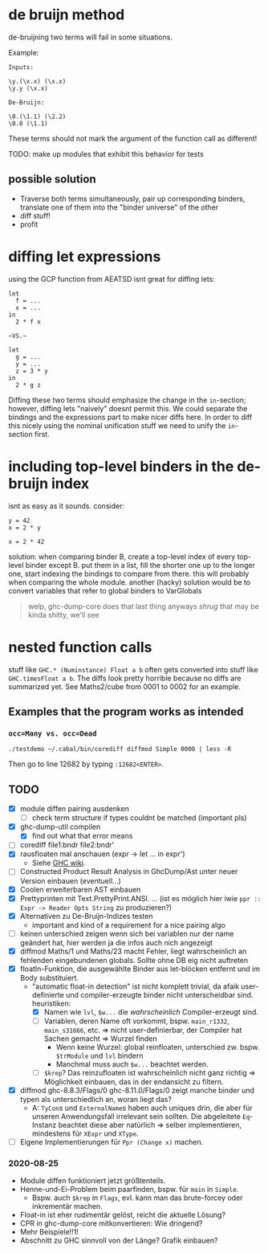 # de bruijn method

de-bruijning two terms will fail in some situations.

Example:

```
Inputs:

\y.(\x.x) (\x.x)
\y.y (\x.x)

De-Bruijn:

\0.(\1.1) (\2.2)
\0.0 (\1.1)
```

These terms should not mark the argument of the function call as different!

TODO: make up modules that exhibit this behavior for tests

## possible solution

- Traverse both terms simultaneously, pair up corresponding binders, translate one of them into the "binder universe" of the other
- diff stuff!
- profit

# diffing let expressions

using the GCP function from AEATSD isnt great for diffing lets:

```
let
  f = ...
  x = ...
in
  2 * f x

~VS.~

let
  g = ...
  y = ...
  z = 3 * y
in
  2 * g z
```

Diffing these two terms should emphasize the change in the `in`-section; however, diffing lets "naively" doesnt permit this.
We could separate the bindings and the expressions part to make nicer diffs here.
In order to diff this nicely using the nominal unification stuff we need to unify the `in`-section first.

# including top-level binders in the de-bruijn index

isnt as easy as it sounds. consider:

```
y = 42
x = 2 * y
```

```
x = 2 * 42
```

solution: when comparing binder B, create a top-level index of every top-level binder except B.
put them in a list, fill the shorter one up to the longer one, start indexing the bindings to compare from there.
this will probably when comparing the whole module.
another (hacky) solution would be to convert variables that refer to global binders to VarGlobals

> welp, ghc-dump-core does that last thing anyways *shrug*
> that may be kinda shitty, we'll see

# nested function calls

stuff like `GHC.* (Numinstance) Float a b` often gets converted into stuff like `GHC.timesFloat a b`.
The diffs look pretty horrible because no diffs are summarized yet.
See Maths2/cube from 0001 to 0002 for an example.

## Examples that the program works as intended

### `occ=Many vs. occ=Dead`

```
./testdemo ~/.cabal/bin/corediff diffmod Simple 0000 | less -R
```

Then go to line 12682 by typing `:12682<ENTER>`.

## TODO

- [x] module diffen pairing ausdenken
  - [ ] check term structure if types couldnt be matched (important pls)
- [x] ghc-dump-util compilen
  - [x] find out what that error means
- [ ] corediff file1:bndr file2:bndr'
- [x] rausfloaten mal anschauen (expr -> let ... in expr')
  - Siehe [GHC wiki][1].
- [ ] Constructed Product Result Analysis in GhcDump/Ast unter neuer Version einbauen (eventuell...)
- [x] Coolen erweiterbaren AST einbauen
- [x] Prettyprinten mit Text.PrettyPrint.ANSI. ... (ist es möglich hier iwie `ppr :: Expr -> Reader Opts String` zu produzieren?)
- [x] Alternativen zu De-Bruijn-Indizes testen
  - important and kind of a requirement for a nice pairing algo
- [ ] keinen unterschied zeigen wenn sich bei variablen nur der name geändert hat, hier werden ja die infos auch nich angezeigt
- [x] diffmod Maths/1 und Maths/23 macht Fehler, liegt wahrscheinlich an fehlenden eingebundenen globals. Sollte ohne DB eig nicht auftreten
- [x] floatIn-Funktion, die ausgewählte Binder aus let-blöcken entfernt und im Body substituiert.
  - "automatic float-in detection" ist nicht komplett trivial, da afaik user-definierte und compiler-erzeugte binder nicht unterscheidbar sind. heuristiken:
    - [x] Namen wie `lvl`, `$w...` die *wahrscheinlich* Compiler-erzeugt sind.
    - [ ] Variablen, deren Name oft vorkommt, bspw. `main_r1332`, `main_s31666`, etc. => nicht user-definierbar, der Compiler hat Sachen gemacht => Wurzel finden
      - Wenn keine Wurzel: global reinfloaten, unterschied zw. bspw. `$trModule` und `lvl` bindern
      - Manchmal muss auch `$w...` beachtet werden.
    - [ ] `$krep`? Das reinzufloaten ist wahrscheinlich nicht ganz richtig => Möglichkeit einbauen, das in der endansicht zu filtern.
- [x] diffmod ghc-8.8.3/Flags/0 ghc-8.11.0/Flags/0 zeigt manche binder und typen als unterschiedlich an, woran liegt das?
  - A: `TyCon`s und `ExternalName`s haben auch uniques drin, die aber für unseren Anwendungsfall irrelevant sein sollten. Die abgeleitete `Eq`-Instanz beachtet diese aber natürlich => selber implementieren, mindestens für `XExpr` und `XType`.
- [ ] Eigene Implementierungen für `Ppr (Change x)` machen.

### 2020-08-25

- Module diffen funktioniert jetzt größtenteils.
- Henne-und-Ei-Problem beim paarfinden, bspw. für `main` in `Simple`.
  - Bspw. auch `$krep` in `Flags`, evl. kann man das brute-forcey oder inkrementär machen.
- Float-in ist eher rudimentär gelöst, reicht die aktuelle Lösung?
- CPR in ghc-dump-core mitkonvertieren: Wie dringend?
- Mehr Beispiele!!1!
- Abschnitt zu GHC sinnvoll von der Länge? Grafik einbauen?


[1]: https://gitlab.haskell.org/ghc/ghc/-/wikis/commentary/compiler/core-to-core-pipeline
